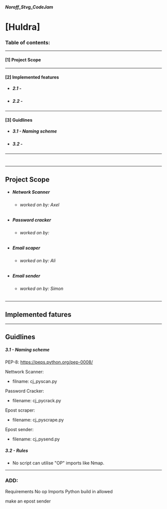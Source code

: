 ##### Noroff_Stvg_CodeJam

# [Huldra]

### Table of contents:
___________________________________________________
#### [1] Project Scope

___________________________________________________
#### [2] Implemented features
* ##### 2.1 - 
* ##### 2.2 - 
___________________________________________________
#### [3] Guidlines
* ##### 3.1 - Naming scheme 
* ##### 3.2 - 

___________________________________________________
#
#
#
#
___________________________________________________
## Project Scope
* ##### Network Scanner
    * ###### worked on by: Axel

* ##### Password cracker
    * ###### worked on by: 

* ##### Email scaper
    * ###### worked on by: Ali

* ##### Email sender
    * ###### worked on by: Simon
    


____________________________________________________
## Implemented fatures



____________________________________________________
## Guidlines
##### 3.1 - Naming scheme
PEP-8: https://peps.python.org/pep-0008/

Nettwork Scanner:
* filname: cj_pyscan.py

Password Cracker: 
* filename: cj_pycrack.py

Epost scraper:
* filename: cj_pyscrape.py

Epost sender:
* filename: cj_pysend.py

##### 3.2 - Rules
* No script can utilise "OP" imports like Nmap.




____________________________________________________


### ADD:
Requirements
No op Imports
Python build in allowed


make an epost sender
